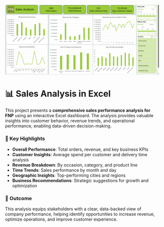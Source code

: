![Alt text](Dashboard_Image.png)
# 📊 Sales Analysis in Excel

This project presents a **comprehensive sales performance analysis for FNP** using an interactive Excel dashboard. The analysis provides valuable insights into customer behavior, revenue trends, and operational performance, enabling data-driven decision-making.

### 🔑 Key Highlights

* **Overall Performance**: Total orders, revenue, and key business KPIs
* **Customer Insights**: Average spend per customer and delivery time analysis
* **Revenue Breakdown**: By occasion, category, and product line
* **Time Trends**: Sales performance by month and day
* **Geographic Insights**: Top-performing cities and regions
* **Business Recommendations**: Strategic suggestions for growth and optimization

### 🎯 Outcome

This analysis equips stakeholders with a clear, data-backed view of company performance, helping identify opportunities to increase revenue, optimize operations, and improve customer experience.


